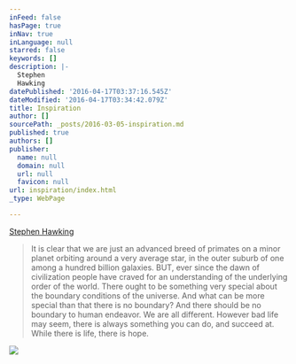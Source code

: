 ```yaml
---
inFeed: false
hasPage: true
inNav: true
inLanguage: null
starred: false
keywords: []
description: |-
  Stephen
  Hawking
datePublished: '2016-04-17T03:37:16.545Z'
dateModified: '2016-04-17T03:34:42.079Z'
title: Inspiration
author: []
sourcePath: _posts/2016-03-05-inspiration.md
published: true
authors: []
publisher:
  name: null
  domain: null
  url: null
  favicon: null
url: inspiration/index.html
_type: WebPage

---
```

[Stephen
Hawking][0]

> It is clear that we are just an advanced breed of
> primates on a minor planet orbiting around a very average star, in the outer
> suburb of one among a hundred billion galaxies. BUT, ever since the dawn of
> civilization people have craved for an understanding of the underlying order of
> the world. There ought to be something very special about the boundary
> conditions of the universe. And what can be more special than that there is no
> boundary? And there should be no boundary to human endeavor. We are all different.
> However bad life may seem, there is always something you can do, and succeed
> at. While there is life, there is hope.

![](https://the-grid-user-content.s3-us-west-2.amazonaws.com/22b510aa-381b-4061-9aa9-710e648a6f63.jpg)

[0]: http://m.imdb.com/name/nm1519666
